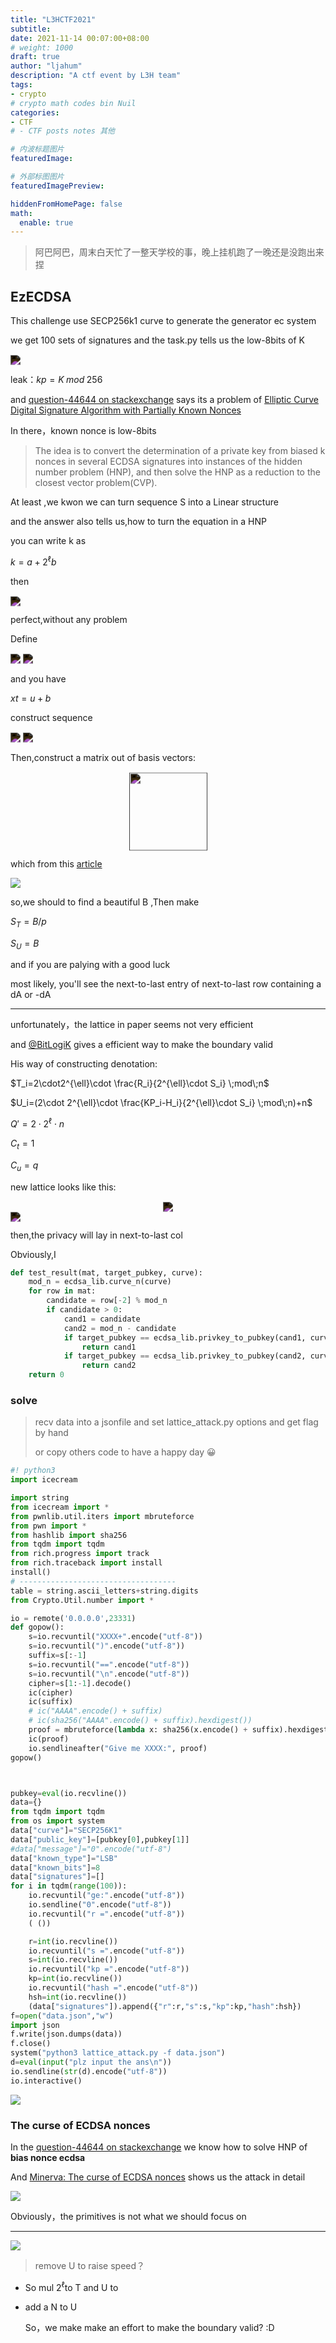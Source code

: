 ```yaml
---
title: "L3HCTF2021"
subtitle: 
date: 2021-11-14 00:07:00+08:00
# weight: 1000
draft: true
author: "ljahum"
description: "A ctf event by L3H team"
tags: 
- crypto
# crypto math codes bin Nuil 
categories: 
- CTF
# - CTF posts notes 其他

# 内波标题图片
featuredImage: 

# 外部标图图片
featuredImagePreview: 

hiddenFromHomePage: false
math:
  enable: true
---
```



<!--more-->



> 阿巴阿巴，周末白天忙了一整天学校的事，晚上挂机跑了一晚还是没跑出来捏



## EzECDSA



This challenge use SECP256k1 curve to generate the generator ec system



we get 100 sets of signatures and the task.py tells us the low-8bits of K



 <img style="transform: translateY(0.1em);filter: invert(100%)" src="https://render.githubusercontent.com/render/math?math=S_i%20%3D%20K_i%5E%7B-1%7D(H(m_i)%2Br_i%5Ccdot%20dA)%5C%3Bmod%5C%3Bn">

leak：$kp = K\;mod\;256$





and [question-44644 on stackexchange](https://crypto.stackexchange.com/questions/44644/how-does-the-biased-k-attack-on-ecdsa-work) says its a problem of [Elliptic Curve Digital Signature Algorithm with Partially Known Nonces](https://pdfs.semanticscholar.org/0eb1/8a42b623dd8e7cdd4221085a6fd5503708ea.pdf)

In there，known nonce is low-8bits

>The idea is to convert the determination of a private key from biased k nonces in several ECDSA signatures into instances of the hidden number problem (HNP), and then solve the HNP as a reduction to the closest vector problem(CVP).

At least ,we kwon we can turn sequence S into a Linear structure

and the answer also tells us,how to turn the equation in a HNP 

you can write k as

$k = a + 2^\ell b$

then

<!-- $s = (h + rx) \cdot (2^\ell b+a)^{-1}$

$s\cdot (2^\ell b+a) = (h + rx) $

$s\cdot 2^\ell b = h-s\cdot a + rx $

$xr \cdot (2^\ell s)^{-1} = (s\cdot a-h) \cdot (2^\ell s)^{-1} + b$ --> <img style="transform: translateY(0.1em);filter: invert(100%)" src="https://render.githubusercontent.com/render/math?math=s%20%3D%20(h%20%2B%20rx)%20%5Ccdot%20(2%5E%5Cell%20b%2Ba)%5E%7B-1%7D%24%0D%0A%0D%0A%24s%5Ccdot%20(2%5E%5Cell%20b%2Ba)%20%3D%20(h%20%2B%20rx)%20%24%0D%0A%0D%0A%24s%5Ccdot%202%5E%5Cell%20b%20%3D%20h-s%5Ccdot%20a%20%2B%20rx%20%24%0D%0A%0D%0A%24xr%20%5Ccdot%20(2%5E%5Cell%20s)%5E%7B-1%7D%20%3D%20(s%5Ccdot%20a-h)%20%5Ccdot%20(2%5E%5Cell%20s)%5E%7B-1%7D%20%2B%20b">

perfect,without any problem

Define

<!-- $t \equiv r\cdot (2^\ell s)^{-1}$ --> <img style="transform: translateY(0.1em);filter: invert(100%)" src="https://render.githubusercontent.com/render/math?math=t%20%5Cequiv%20r%5Ccdot%20(2%5E%5Cell%20s)%5E%7B-1%7D">

<!-- $u \equiv (s\cdot a-h)\cdot (2^\ell s)^{-1}$ --> <img style="transform: translateY(0.1em);filter: invert(100%)" src="https://render.githubusercontent.com/render/math?math=u%20%5Cequiv%20(s%5Ccdot%20a-h)%5Ccdot%20(2%5E%5Cell%20s)%5E%7B-1%7D">

and you have

$xt = u + b$

construct sequence 

<!-- $T=\{t_1,t_2.....t_i\}$ --> <img style="transform: translateY(0.1em);filter: invert(100%)" src="https://render.githubusercontent.com/render/math?math=T%3D%5C%7Bt_1%2Ct_2.....t_i%5C%7D">

<!-- $U=\{u_1,u_2.....u_i\}$ --> <img style="transform: translateY(0.1em);filter: invert(100%)" src="https://render.githubusercontent.com/render/math?math=U%3D%5C%7Bu_1%2Cu_2.....u_i%5C%7D">

Then,construct a matrix out of basis vectors:

<!-- $$
\begin{pmatrix}
q & 0 & 0 & \cdots & 0 & 0 & 0\\
0 & q & 0 & \cdots & 0 & 0 & 0\\
\vdots & \vdots & \vdots & \ddots  & \vdots  & 0 & 0\\
0 & 0 & 0 & \cdots & q & 0 & 0\\
t_0 & t_1 & t_2 & \cdots & t_n & s_T & 0 \\
u_0 & u_1 & u_2 & \cdots & u_n & 0 & s_U\\
\end{pmatrix}
$$ --> 

<div align="center"><img height="125"  style="transform: translateY(0.1em);filter: invert(100%);" src="https://render.githubusercontent.com/render/math?math=%5Cbegin%7Bpmatrix%7D%0D%0Aq%20%26%200%20%26%200%20%26%20%5Ccdots%20%26%200%20%26%200%20%26%200%5C%5C%0D%0A0%20%26%20q%20%26%200%20%26%20%5Ccdots%20%26%200%20%26%200%20%26%200%5C%5C%0D%0A%5Cvdots%20%26%20%5Cvdots%20%26%20%5Cvdots%20%26%20%5Cddots%20%20%26%20%5Cvdots%20%20%26%200%20%26%200%5C%5C%0D%0A0%20%26%200%20%26%200%20%26%20%5Ccdots%20%26%20q%20%26%200%20%26%200%5C%5C%0D%0At_0%20%26%20t_1%20%26%20t_2%20%26%20%5Ccdots%20%26%20t_n%20%26%20s_T%20%26%200%20%5C%5C%0D%0Au_0%20%26%20u_1%20%26%20u_2%20%26%20%5Ccdots%20%26%20u_n%20%26%200%20%26%20s_U%5C%5C%0D%0A%5Cend%7Bpmatrix%7D%0D"></div>

which from this [article](https://eprint.iacr.org/2019/023.pdf)

![](https://gitee.com/ljahum/images/raw/master/img/20211115110741.png)



so,we should to find a beautiful B ,Then make

$S_T=B/p$

$S_U=B$

and if you are palying with a good luck

most likely, you'll see the next-to-last entry of next-to-last row containing a dA or -dA


---

unfortunately，the lattice in paper seems not very efficient

and [@BitLogiK](https://github.com/bitlogik/lattice-attack) gives a efficient way to make the boundary valid

His way of constructing denotation: 



$T_i=2\cdot2^{\ell}\cdot  \frac{R_i}{2^{\ell}\cdot S_i}  \;mod\;n$

$U_i=(2\cdot 2^{\ell}\cdot \frac{KP_i-H_i}{2^{\ell}\cdot S_i}  \;mod\;n)+n$

$Q'=2\cdot 2^{\ell}\cdot n$

$C_t=1$

$C_u=q$

new lattice looks like this:

<div align="center"><img style=" transform: translateY(0.1em);filter: invert(100%)" src="https://render.githubusercontent.com/render/math?math=M%3D%0D%0A%5Cbegin%7Bpmatrix%7D%0D%0AQ'%20%26%200%20%26%200%20%26%20%5Ccdots%20%26%200%20%26%200%20%26%200%5C%5C%0D%0A0%20%26%20Q'%20%26%200%20%26%20%5Ccdots%20%26%200%20%26%200%20%26%200%5C%5C%0D%0A%5Cvdots%20%26%20%5Cvdots%20%26%20%5Cvdots%20%26%20%5Cddots%20%20%26%20%5Cvdots%20%20%26%200%20%26%200%5C%5C%0D%0A0%20%26%200%20%26%200%20%26%20%5Ccdots%20%26%20Q'%20%26%200%20%26%200%5C%5C%0D%0AT_0%20%26%20T_1%20%26%20T_2%20%26%20%5Ccdots%20%26%20T_n%20%26%20C_t%20%26%200%20%5C%5C%0D%0AU_0%20%26%20U_1%20%26%20U_2%20%26%20%5Ccdots%20%26%20U_n%20%26%200%20%26%20C_u%5C%5C%0D%0A%5Cend%7Bpmatrix%7D%0D"></div>

<img style="transform: translateY(0.1em);filter: invert(100%)" src="https://render.githubusercontent.com/render/math?math=M%20%7B%7B%5C%3BLLL%5C%3Bor%5C%3BBKZ%5C%3B%7D%5Cover%20%5Cto%7D%20B">

then,the privacy will lay in next-to-last col 

Obviously,I 

```python
def test_result(mat, target_pubkey, curve):
    mod_n = ecdsa_lib.curve_n(curve)
    for row in mat:
        candidate = row[-2] % mod_n
        if candidate > 0:
            cand1 = candidate
            cand2 = mod_n - candidate
            if target_pubkey == ecdsa_lib.privkey_to_pubkey(cand1, curve):
                return cand1
            if target_pubkey == ecdsa_lib.privkey_to_pubkey(cand2, curve):
                return cand2
    return 0
```

### solve

> recv data into a jsonfile and set lattice_attack.py options
> and get flag by hand
>
> or copy others code to have a happy day 😀


```python
#! python3
import icecream

import string
from icecream import *
from pwnlib.util.iters import mbruteforce
from pwn import *
from hashlib import sha256
from tqdm import tqdm
from rich.progress import track
from rich.traceback import install
install()
# -----------------------------------
table = string.ascii_letters+string.digits
from Crypto.Util.number import *

io = remote('0.0.0.0',23331)
def gopow():
    s=io.recvuntil("XXXX+".encode("utf-8"))
    s=io.recvuntil(")".encode("utf-8"))
    suffix=s[:-1]
    s=io.recvuntil("==".encode("utf-8"))
    s=io.recvuntil("\n".encode("utf-8"))
    cipher=s[1:-1].decode()
    ic(cipher)
    ic(suffix)
    # ic("AAAA".encode() + suffix)
    # ic(sha256("AAAA".encode() + suffix).hexdigest())
    proof = mbruteforce(lambda x: sha256(x.encode() + suffix).hexdigest() == cipher, table, length=4, method='fixed')
    ic(proof)
    io.sendlineafter("Give me XXXX:", proof) 
gopow()



pubkey=eval(io.recvline())
data={}
from tqdm import tqdm
from os import system
data["curve"]="SECP256K1"
data["public_key"]=[pubkey[0],pubkey[1]]
#data["message"]="0".encode("utf-8")
data["known_type"]="LSB"
data["known_bits"]=8
data["signatures"]=[]
for i in tqdm(range(100)):
    io.recvuntil("ge:".encode("utf-8"))
    io.sendline("0".encode("utf-8"))
    io.recvuntil("r =".encode("utf-8"))
    ( ())

    r=int(io.recvline())
    io.recvuntil("s =".encode("utf-8"))
    s=int(io.recvline())
    io.recvuntil("kp =".encode("utf-8"))
    kp=int(io.recvline())
    io.recvuntil("hash =".encode("utf-8"))
    hsh=int(io.recvline())
    (data["signatures"]).append({"r":r,"s":s,"kp":kp,"hash":hsh})
f=open("data.json","w")
import json
f.write(json.dumps(data))
f.close()
system("python3 lattice_attack.py -f data.json")
d=eval(input("plz input the ans\n"))
io.sendline(str(d).encode("utf-8"))
io.interactive()

```

![](https://gitee.com/ljahum/images/raw/master/img/20211118165619.png)

### The curse of ECDSA nonces



In the [question-44644 on stackexchange](https://crypto.stackexchange.com/questions/44644/how-does-the-biased-k-attack-on-ecdsa-work) we know how to solve HNP of **bias nonce ecdsa**

And [Minerva: The curse of ECDSA nonces](https://eprint.iacr.org/2020/728.pdf) shows us the attack in detail

![](https://gitee.com/ljahum/images/raw/master/img/20211118163035.png)

Obviously，the primitives is not what we should focus on 

---



![](https://gitee.com/ljahum/images/raw/master/img/20211118163842.png)

> remove U to raise speed？

- So mul $2^\ell$to T and U to 

- add a N to U 

  So，we make make an effort to make the boundary valid? :D

  

  

  

